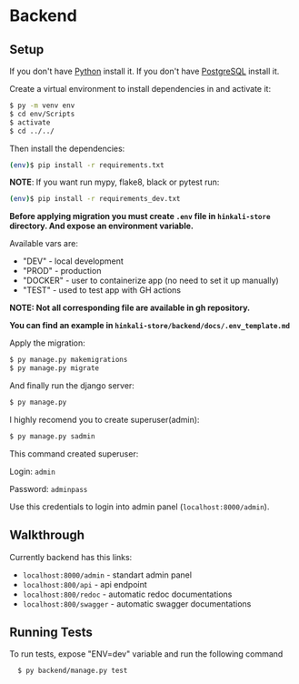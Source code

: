 # Backend

## Setup

If you don't have [Python](https://www.python.org/downloads/) install it.
If you don't have [PostgreSQL](https://www.postgresql.org/download/) install it.

Create a virtual environment to install dependencies in and activate it:

```sh
$ py -m venv env
$ cd env/Scripts
$ activate
$ cd ../../
```

Then install the dependencies:

```sh
(env)$ pip install -r requirements.txt
```

**NOTE**: If you want run mypy, flake8, black or pytest run:

```sh
(env)$ pip install -r requirements_dev.txt
```

**Before applying migration you must create `.env` file in `hinkali-store` directory. And expose an environment variable.**

Available vars are:

- "DEV" - local development
- "PROD" - production
- "DOCKER" - user to containerize app (no need to set it up manually)
- "TEST" - used to test app with GH actions

**NOTE: Not all corresponding file are available in gh repository.**

**You can find an example in `hinkali-store/backend/docs/.env_template.md`**

Apply the migration:

```sh
$ py manage.py makemigrations
$ py manage.py migrate
```

And finally run the django server:

```sh
$ py manage.py
```

I highly recomend you to create superuser(admin):

```sh
$ py manage.py sadmin
```

This command created superuser:

Login: `admin`

Password: `adminpass`

Use this credentials to login into admin panel (`localhost:8000/admin`).

## Walkthrough

Currently backend has this links:

- `localhost:8000/admin` - standart admin panel
- `localhost:800/api` - api endpoint
- `localhost:800/redoc` - automatic redoc documentations
- `localhost:800/swagger` - automatic swagger documentations

## Running Tests

To run tests, expose "ENV=dev" variable and run the following command

```bash
  $ py backend/manage.py test
```
